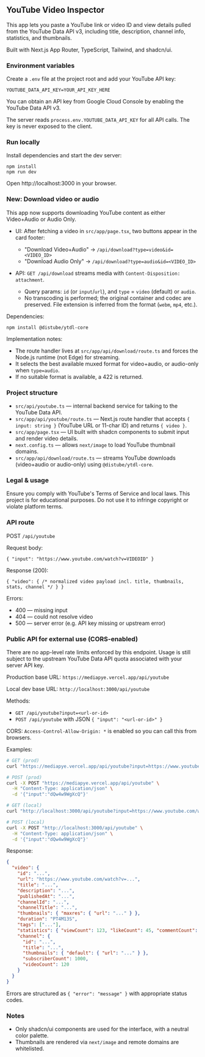 ## YouTube Video Inspector

This app lets you paste a YouTube link or video ID and view details pulled from the YouTube Data API v3, including title, description, channel info, statistics, and thumbnails.

Built with Next.js App Router, TypeScript, Tailwind, and shadcn/ui.

### Environment variables

Create a `.env` file at the project root and add your YouTube API key:

```
YOUTUBE_DATA_API_KEY=YOUR_API_KEY_HERE
```

You can obtain an API key from Google Cloud Console by enabling the YouTube Data API v3.

The server reads `process.env.YOUTUBE_DATA_API_KEY` for all API calls. The key is never exposed to the client.

### Run locally

Install dependencies and start the dev server:

```
npm install
npm run dev
```

Open http://localhost:3000 in your browser.

### New: Download video or audio

This app now supports downloading YouTube content as either Video+Audio or Audio Only.

- UI: After fetching a video in `src/app/page.tsx`, two buttons appear in the card footer:
  - "Download Video+Audio" → `/api/download?type=video&id=<VIDEO_ID>`
  - "Download Audio Only" → `/api/download?type=audio&id=<VIDEO_ID>`

- API: `GET /api/download` streams media with `Content-Disposition: attachment`.
  - Query params: `id` (or `input`/`url`), and `type` = `video` (default) or `audio`.
  - No transcoding is performed; the original container and codec are preserved. File extension is inferred from the format (`webm`, `mp4`, etc.).

Dependencies:

```
npm install @distube/ytdl-core
```

Implementation notes:
- The route handler lives at `src/app/api/download/route.ts` and forces the Node.js runtime (not Edge) for streaming.
- It selects the best available muxed format for video+audio, or audio-only when `type=audio`.
- If no suitable format is available, a 422 is returned.

### Project structure

- `src/api/youtube.ts` — internal backend service for talking to the YouTube Data API.
- `src/app/api/youtube/route.ts` — Next.js route handler that accepts `{ input: string }` (YouTube URL or 11-char ID) and returns `{ video }`.
- `src/app/page.tsx` — UI built with shadcn components to submit input and render video details.
- `next.config.ts` — allows `next/image` to load YouTube thumbnail domains.
- `src/app/api/download/route.ts` — streams YouTube downloads (video+audio or audio-only) using `@distube/ytdl-core`.

### Legal & usage

Ensure you comply with YouTube's Terms of Service and local laws. This project is for educational purposes. Do not use it to infringe copyright or violate platform terms.

### API route

POST `/api/youtube`

Request body:

```
{ "input": "https://www.youtube.com/watch?v=VIDEOID" }
```

Response (200):

```
{ "video": { /* normalized video payload incl. title, thumbnails, stats, channel */ } }
```

Errors:

- 400 — missing input
- 404 — could not resolve video
- 500 — server error (e.g. API key missing or upstream error)

### Public API for external use (CORS-enabled)

There are no app-level rate limits enforced by this endpoint. Usage is still subject to the upstream YouTube Data API quota associated with your server API key.

Production base URL: `https://mediapye.vercel.app/api/youtube`

Local dev base URL: `http://localhost:3000/api/youtube`

Methods:

- `GET /api/youtube?input=<url-or-id>`
- `POST /api/youtube` with JSON `{ "input": "<url-or-id>" }`

CORS: `Access-Control-Allow-Origin: *` is enabled so you can call this from browsers.

Examples:

```bash
# GET (prod)
curl "https://mediapye.vercel.app/api/youtube?input=https://www.youtube.com/watch?v=dQw4w9WgXcQ"

# POST (prod)
curl -X POST "https://mediapye.vercel.app/api/youtube" \
  -H "Content-Type: application/json" \
  -d '{"input":"dQw4w9WgXcQ"}'

# GET (local)
curl "http://localhost:3000/api/youtube?input=https://www.youtube.com/watch?v=dQw4w9WgXcQ"

# POST (local)
curl -X POST "http://localhost:3000/api/youtube" \
  -H "Content-Type: application/json" \
  -d '{"input":"dQw4w9WgXcQ"}'
```

Response:

```json
{
  "video": {
    "id": "...",
    "url": "https://www.youtube.com/watch?v=...",
    "title": "...",
    "description": "...",
    "publishedAt": "...",
    "channelId": "...",
    "channelTitle": "...",
    "thumbnails": { "maxres": { "url": "..." } },
    "duration": "PT4M13S",
    "tags": ["..."],
    "statistics": { "viewCount": 123, "likeCount": 45, "commentCount": 6 },
    "channel": {
      "id": "...",
      "title": "...",
      "thumbnails": { "default": { "url": "..." } },
      "subscriberCount": 1000,
      "videoCount": 120
    }
  }
}
```

Errors are structured as `{ "error": "message" }` with appropriate status codes.

### Notes

- Only shadcn/ui components are used for the interface, with a neutral color palette.
- Thumbnails are rendered via `next/image` and remote domains are whitelisted.
